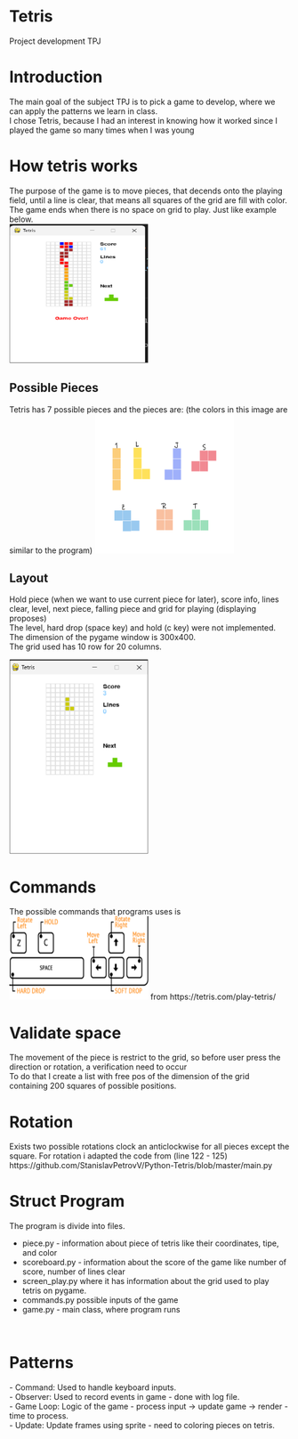 <h1>Tetris</h1>
Project development TPJ 

<h1>Introduction</h1>
The main goal of the subject TPJ is to pick a game to develop, where we can apply the patterns we learn in class. <br>
I chose Tetris, because I had an interest in knowing how it worked since I played the game so many times when I was young

<h1>How tetris works</h1>
The purpose of the game is to move pieces, that decends onto the playing field, until a line is clear, that means all squares of the grid are fill with color. <br>
The game ends when there is no space on grid to play. Just like example below. <br>
<img src = "./gameover.png" width="250" height="250">

<h2>Possible Pieces</h2>
Tetris has 7 possible pieces and the pieces are: (the colors in this image are similar to the program)
<img src="./pieces.png" width="250" height="250">

<h2>Layout</h2>
Hold piece (when we want to use current piece for later), score info, lines clear, level, next piece, falling piece and grid for playing (displaying proposes) <br>
The level, hard drop (space key) and hold (c key) were not implemented.<br>
The dimension of the pygame window is 300x400.<br>
The grid used has 10 row for 20 columns.<br>

<img src="./layout.png" width="250" height="350">  <br>


<h1>Commands</h1>
The possible commands that programs uses is 
<img src="./commands.png" width="250" height="150">
from https://tetris.com/play-tetris/


<h1>Validate space</h1>
The movement of the piece is restrict to the grid, so before user press the direction or rotation, a verification need to occur <br> 
To do that I create a list with free pos of the dimension of the grid containing 200 squares of possible positions.

<h1>Rotation</h1>
Exists two possible rotations clock an anticlockwise for all pieces except the square.  
For rotation i adapted the code from (line 122 - 125)
https://github.com/StanislavPetrovV/Python-Tetris/blob/master/main.py

<h1>Struct Program</h1>
The program is divide into files. <br>
<ul>
  <li>piece.py - information about piece of tetris like their coordinates, tipe, and color </li> 
  <li>scoreboard.py - information about the score of the game like number of score, number of lines clear</li> 
  <li>screen_play.py where it has information about the grid used to play tetris on pygame.</li> 
  <li>commands.py possible inputs of the game</li>
  <li>game.py - main class, where program runs</li>
 </ul>
<br>

<h1>Patterns</h1>
- Command: Used to handle keyboard inputs. <br>
- Observer: Used to record events in game - done with log file. <br>
- Game Loop: Logic of the game - process input -> update game -> render - time to process. <br>
- Update: Update frames using sprite - need to coloring pieces on tetris.  <br>
